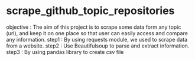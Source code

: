 # scrape_github_topic_repositories
objective : The aim of this project is to scrape some data form any topic (url), and keep it on one place so that user can easily access and compare any information.
step1 : By using requests module, we used to scrape data from a website.
step2 : Use Beautifulsoup to parse and extract information.
step3 : By using pandas library to create csv file
